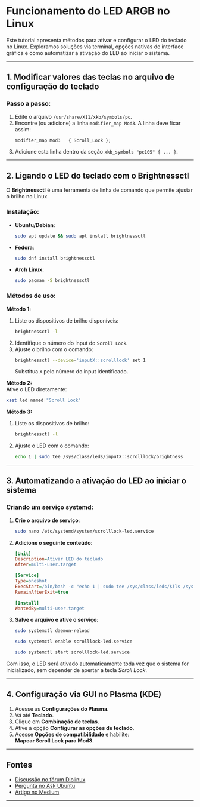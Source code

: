 # Funcionamento do LED ARGB no Linux

Este tutorial apresenta métodos para ativar e configurar o LED do teclado no Linux. Exploramos soluções via terminal, opções nativas de interface gráfica e como automatizar a ativação do LED ao iniciar o sistema.

---

## 1. Modificar valores das teclas no arquivo de configuração do teclado

### Passo a passo:
1. Edite o arquivo `/usr/share/X11/xkb/symbols/pc`.
2. Encontre (ou adicione) a linha `modifier_map Mod3`. A linha deve ficar assim:
   ```
   modifier_map Mod3   { Scroll_Lock };
   ```
3. Adicione esta linha dentro da seção `xkb_symbols "pc105" { ... }`.

---

## 2. Ligando o LED do teclado com o Brightnessctl

O **Brightnessctl** é uma ferramenta de linha de comando que permite ajustar o brilho no Linux.

### Instalação:
- **Ubuntu/Debian**:  
  ```bash
  sudo apt update && sudo apt install brightnessctl
  ```
- **Fedora**:  
  ```bash
  sudo dnf install brightnessctl
  ```
- **Arch Linux**:  
  ```bash
  sudo pacman -S brightnessctl
  ```

### Métodos de uso:

**Método 1:**
1. Liste os dispositivos de brilho disponíveis:  
   ```bash
   brightnessctl -l
   ```
2. Identifique o número do input do `Scroll Lock`.
3. Ajuste o brilho com o comando:  
   ```bash
   brightnessctl --device='inputX::scrolllock' set 1
   ```
   Substitua `X` pelo número do input identificado.

**Método 2:**  
Ative o LED diretamente:  
```bash
xset led named "Scroll Lock"
```

**Método 3:**  
1. Liste os dispositivos de brilho:  
   ```bash
   brightnessctl -l
   ```
2. Ajuste o LED com o comando:  
   ```bash
   echo 1 | sudo tee /sys/class/leds/inputX::scrolllock/brightness
   ```

---

## 3. Automatizando a ativação do LED ao iniciar o sistema

### Criando um serviço systemd:
1. **Crie o arquivo de serviço**:  
   ```bash
   sudo nano /etc/systemd/system/scrolllock-led.service
   ```

2. **Adicione o seguinte conteúdo**:
   ```ini
   [Unit]
   Description=Ativar LED do teclado
   After=multi-user.target

   [Service]
   Type=oneshot
   ExecStart=/bin/bash -c "echo 1 | sudo tee /sys/class/leds/$(ls /sys/class/leds | grep scrolllock)/brightness"
   RemainAfterExit=true

   [Install]
   WantedBy=multi-user.target
   ```

3. **Salve o arquivo e ative o serviço**:
   ```bash
   sudo systemctl daemon-reload
   ```
   ```bash
   sudo systemctl enable scrolllock-led.service
   ```
   ```bash
   sudo systemctl start scrolllock-led.service
   ```

Com isso, o LED será ativado automaticamente toda vez que o sistema for inicializado, sem depender de apertar a tecla *Scroll Lock*.

---

## 4. Configuração via GUI no Plasma (KDE)

1. Acesse as **Configurações do Plasma**.
2. Vá até **Teclado**.
3. Clique em **Combinação de teclas**.
4. Ative a opção **Configurar as opções de teclado**.
5. Acesse **Opções de compatibilidade** e habilite:  
   **Mapear Scroll Lock para Mod3**.

---

## Fontes

- [Discussão no fórum Diolinux](https://plus.diolinux.com.br/t/problema-com-iluminacao-do-teclado-tgt-m16l-rainbow-no-fedora-scroll-lock-controla-led/71719/5)  
- [Pergunta no Ask Ubuntu](https://askubuntu.com/questions/127167/how-do-i-enable-scroll-lock/1413248#1413248)  
- [Artigo no Medium](https://wendellast2a.medium.com/como-ligar-o-led-do-teclado-no-linux-0d3acd66d053)  

---


